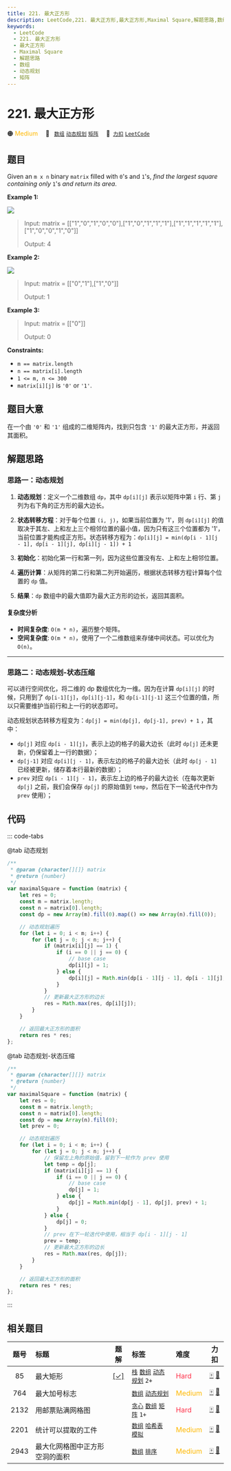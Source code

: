 ```yaml
---
title: 221. 最大正方形
description: LeetCode,221. 最大正方形,最大正方形,Maximal Square,解题思路,数组,动态规划,矩阵
keywords:
  - LeetCode
  - 221. 最大正方形
  - 最大正方形
  - Maximal Square
  - 解题思路
  - 数组
  - 动态规划
  - 矩阵
---
```


# 221. 最大正方形

🟠 <font color=#ffb800>Medium</font>&emsp; 🔖&ensp; [`数组`](/tag/array.md) [`动态规划`](/tag/dynamic-programming.md) [`矩阵`](/tag/matrix.md)&emsp; 🔗&ensp;[`力扣`](https://leetcode.cn/problems/maximal-square) [`LeetCode`](https://leetcode.com/problems/maximal-square)

## 题目

Given an `m x n` binary `matrix` filled with `0`'s and `1`'s, _find the
largest square containing only_ `1`'s _and return its area_.

**Example 1:**

![](https://assets.leetcode.com/uploads/2020/11/26/max1grid.jpg)

> Input: matrix = [["1","0","1","0","0"],["1","0","1","1","1"],["1","1","1","1","1"],["1","0","0","1","0"]]
>
> Output: 4

**Example 2:**

![](https://assets.leetcode.com/uploads/2020/11/26/max2grid.jpg)

> Input: matrix = [["0","1"],["1","0"]]
>
> Output: 1

**Example 3:**

> Input: matrix = [["0"]]
>
> Output: 0

**Constraints:**

- `m == matrix.length`
- `n == matrix[i].length`
- `1 <= m, n <= 300`
- `matrix[i][j]` is `'0'` or `'1'`.

## 题目大意

在一个由 `'0'` 和 `'1'` 组成的二维矩阵内，找到只包含 `'1'` 的最大正方形，并返回其面积。

## 解题思路

### 思路一：动态规划

1. **动态规划**：定义一个二维数组 `dp`，其中 `dp[i][j]` 表示以矩阵中第 `i` 行、第 `j` 列为右下角的正方形的最大边长。

2. **状态转移方程**：对于每个位置 `(i, j)`，如果当前位置为 '1'，则 `dp[i][j]` 的值取决于其左、上和左上三个相邻位置的最小值，因为只有这三个位置都为 '1'，当前位置才能构成正方形。状态转移方程为：`dp[i][j] = min(dp[i - 1][j - 1], dp[i - 1][j], dp[i][j - 1]) + 1`

3. **初始化**：初始化第一行和第一列，因为这些位置没有左、上和左上相邻位置。

4. **遍历计算**：从矩阵的第二行和第二列开始遍历，根据状态转移方程计算每个位置的 `dp` 值。

5. **结果**：`dp` 数组中的最大值即为最大正方形的边长，返回其面积。

#### 复杂度分析

- **时间复杂度**: `O(m * n)`，遍历整个矩阵。
- **空间复杂度**: `O(m * n)`，使用了一个二维数组来存储中间状态。可以优化为 `O(n)`。

---

### 思路二：动态规划-状态压缩

可以进行空间优化，将二维的 dp 数组优化为一维。因为在计算 `dp[i][j]` 的时候，只用到了 `dp[i-1][j]`，`dp[i][j-1]`，和 `dp[i-1][j-1]` 这三个位置的值，所以只需要维护当前行和上一行的状态即可。

动态规划状态转移方程变为：`dp[j] = min(dp[j], dp[j-1], prev) + 1` ，其中：

- `dp[j]` 对应 `dp[i - 1][j]`，表示上边的格子的最大边长（此时 `dp[j]` 还未更新，仍保留着上一行的数据）；
- `dp[j-1]` 对应 `dp[i][j - 1]`，表示左边的格子的最大边长（此时 `dp[j - 1]` 已经被更新，储存着本行最新的数据）；
- `prev` 对应 `dp[i - 1][j - 1]`，表示左上边的格子的最大边长（在每次更新 `dp[j]` 之前，我们会保存 `dp[j]` 的原始值到 `temp`，然后在下一轮迭代中作为 `prev` 使用）；

## 代码

::: code-tabs

@tab 动态规划

```javascript
/**
 * @param {character[][]} matrix
 * @return {number}
 */
var maximalSquare = function (matrix) {
	let res = 0;
	const m = matrix.length;
	const n = matrix[0].length;
	const dp = new Array(m).fill(0).map(() => new Array(n).fill(0));

	// 动态规划遍历
	for (let i = 0; i < m; i++) {
		for (let j = 0; j < n; j++) {
			if (matrix[i][j] == 1) {
				if (i == 0 || j == 0) {
					// base case
					dp[i][j] = 1;
				} else {
					dp[i][j] = Math.min(dp[i - 1][j - 1], dp[i - 1][j], dp[i][j - 1]) + 1;
				}
			}
			// 更新最大正方形的边长
			res = Math.max(res, dp[i][j]);
		}
	}

	// 返回最大正方形的面积
	return res * res;
};
```

@tab 动态规划-状态压缩

```javascript
/**
 * @param {character[][]} matrix
 * @return {number}
 */
var maximalSquare = function (matrix) {
	let res = 0;
	const m = matrix.length;
	const n = matrix[0].length;
	const dp = new Array(n).fill(0);
	let prev = 0;

	// 动态规划遍历
	for (let i = 0; i < m; i++) {
		for (let j = 0; j < n; j++) {
			// 保留左上角的原始值，留到下一轮作为 prev 使用
			let temp = dp[j];
			if (matrix[i][j] == 1) {
				if (i == 0 || j == 0) {
					// base case
					dp[j] = 1;
				} else {
					dp[j] = Math.min(dp[j - 1], dp[j], prev) + 1;
				}
			} else {
				dp[j] = 0;
			}
			// prev 在下一轮迭代中使用，相当于 dp[i - 1][j - 1]
			prev = temp;
			// 更新最大正方形的边长
			res = Math.max(res, dp[j]);
		}
	}

	// 返回最大正方形的面积
	return res * res;
};
```

:::

## 相关题目

<!-- prettier-ignore -->
| 题号 | 标题 | 题解 | 标签 | 难度 | 力扣 |
| :------: | :------ | :------: | :------ | :------ | :------: |
| 85 | 最大矩形 | [[✓]](/problem/0085.md) |  [`栈`](/tag/stack.md) [`数组`](/tag/array.md) [`动态规划`](/tag/dynamic-programming.md) `2+` | <font color=#ff334b>Hard</font> | [🀄️](https://leetcode.cn/problems/maximal-rectangle) [🔗](https://leetcode.com/problems/maximal-rectangle) |
| 764 | 最大加号标志 |  |  [`数组`](/tag/array.md) [`动态规划`](/tag/dynamic-programming.md) | <font color=#ffb800>Medium</font> | [🀄️](https://leetcode.cn/problems/largest-plus-sign) [🔗](https://leetcode.com/problems/largest-plus-sign) |
| 2132 | 用邮票贴满网格图 |  |  [`贪心`](/tag/greedy.md) [`数组`](/tag/array.md) [`矩阵`](/tag/matrix.md) `1+` | <font color=#ff334b>Hard</font> | [🀄️](https://leetcode.cn/problems/stamping-the-grid) [🔗](https://leetcode.com/problems/stamping-the-grid) |
| 2201 | 统计可以提取的工件 |  |  [`数组`](/tag/array.md) [`哈希表`](/tag/hash-table.md) [`模拟`](/tag/simulation.md) | <font color=#ffb800>Medium</font> | [🀄️](https://leetcode.cn/problems/count-artifacts-that-can-be-extracted) [🔗](https://leetcode.com/problems/count-artifacts-that-can-be-extracted) |
| 2943 | 最大化网格图中正方形空洞的面积 |  |  [`数组`](/tag/array.md) [`排序`](/tag/sorting.md) | <font color=#ffb800>Medium</font> | [🀄️](https://leetcode.cn/problems/maximize-area-of-square-hole-in-grid) [🔗](https://leetcode.com/problems/maximize-area-of-square-hole-in-grid) |